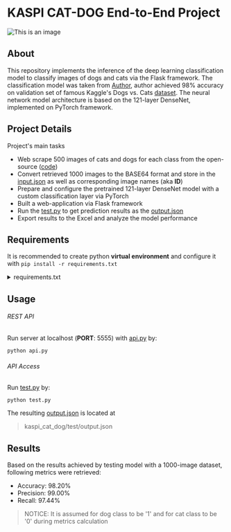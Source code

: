 # KASPI CAT-DOG End-to-End Project

![This is an image](https://images.ctfassets.net/82d3r48zq721/45liwTLsDMSJt4N22RqrHX/cd992f88ca8737f95b085212906d6d86/Can-cats-and-dogs-get-coronavirus_resized.jpg?w=800&q=50)

## About
This repository implements the inference of the deep learning classification model to classify images of dogs and cats via the Flask framework.
The classification model was taken from [Author](https://github.com/amitrajitbose),
author achieved 98% accuracy on validation set of famous Kaggle's Dogs vs. Cats [dataset](https://www.kaggle.com/c/dogs-vs-cats/data).
The neural network model architecture is based on the 121-layer DenseNet, implemented on PyTorch framework.

## Project Details
Project's main tasks
- Web scrape 500 images of cats and dogs for each class from the open-source ([code](https://github.com/beybars1/kaspi_cat_dog/blob/master/app_2/image_web_scraper.py))
- Convert retrieved 1000 images to the BASE64 format and store in the [input.json](https://github.com/beybars1/kaspi_cat_dog/blob/master/test/input.json)
as well as corresponding image names (aka **ID**)
- Prepare and configure the pretrained 121-layer DenseNet model with a custom classification layer via PyTorch
- Built a web-application via Flask framework
- Run the [test.py](https://github.com/beybars1/kaspi_cat_dog/blob/master/test/test.py) to get prediction results as
the [output.json](https://github.com/beybars1/kaspi_cat_dog/blob/master/test/output.json)
- Export results to the Excel and analyze the model performance

## Requirements
It is recommended to create python **virtual environment** and configure it with `pip install -r requirements.txt`
<details><summary>requirements.txt</summary>
<p>

      certifi==2021.10.8
      charset-normalizer==2.0.8
      click==8.0.3
      colorama==0.4.4
      cycler==0.11.0
      Flask==2.0.2
      fonttools==4.28.2
      idna==3.3
      imageio==2.12.0
      itsdangerous==2.0.1
      Jinja2==3.0.3
      jsonify==0.5
      kiwisolver==1.3.2
      MarkupSafe==2.0.1
      matplotlib==3.5.0
      networkx==2.6.3
      numpy==1.21.4
      packaging==21.3
      pandas==1.3.4
      Pillow==8.4.0
      pyparsing==3.0.6
      python-dateutil==2.8.2
      pytz==2021.3
      PyWavelets==1.2.0
      requests==2.26.0
      scikit-image==0.18.3
      scipy==1.7.3
      setuptools-scm==6.3.2
      six==1.16.0
      tifffile==2021.11.2
      tomli==1.2.2
      torch==1.10.0
      torchaudio==0.10.0
      torchvision==0.11.1
      typing_extensions==4.0.0
      urllib3==1.26.7
      Werkzeug==2.0.2

</p>
</details>

## Usage

###### REST API
Run server at localhost (**PORT**: 5555) with [api.py](https://github.com/beybars1/kaspi_cat_dog/blob/master/app_2/app.py) by:
```
python api.py
```

###### API Access
Run [test.py](https://github.com/beybars1/kaspi_cat_dog/blob/master/test/test.py) by:
```
python test.py
```
The resulting [output.json](https://github.com/beybars1/kaspi_cat_dog/blob/master/test/output.json) is located at
> kaspi_cat_dog/test/output.json

## Results
Based on the results achieved by testing model with a 1000-image dataset, following metrics were retrieved:
- Accuracy: 98.20%
- Precision: 99.00%
- Recall: 97.44%
> NOTICE: It is assumed for dog class to be '1' and for cat class to be '0' during metrics calculation

